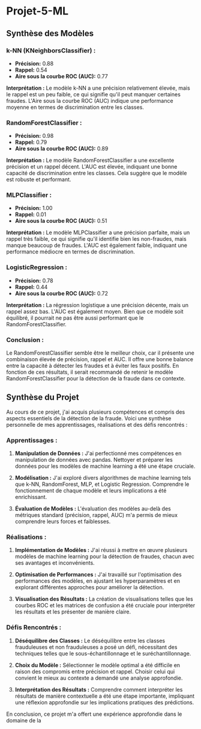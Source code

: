 # Projet-5-ML

## Synthèse des Modèles

### k-NN (KNeighborsClassifier) :
- **Précision:** 0.88
- **Rappel:** 0.54
- **Aire sous la courbe ROC (AUC):** 0.77

**Interprétation :** Le modèle k-NN a une précision relativement élevée, mais le rappel est un peu faible, ce qui signifie qu'il peut manquer certaines fraudes. L'Aire sous la courbe ROC (AUC) indique une performance moyenne en termes de discrimination entre les classes.

### RandomForestClassifier :
- **Précision:** 0.98
- **Rappel:** 0.79
- **Aire sous la courbe ROC (AUC):** 0.89

**Interprétation :** Le modèle RandomForestClassifier a une excellente précision et un rappel décent. L'AUC est élevée, indiquant une bonne capacité de discrimination entre les classes. Cela suggère que le modèle est robuste et performant.

### MLPClassifier :
- **Précision:** 1.00
- **Rappel:** 0.01
- **Aire sous la courbe ROC (AUC):** 0.51

**Interprétation :** Le modèle MLPClassifier a une précision parfaite, mais un rappel très faible, ce qui signifie qu'il identifie bien les non-fraudes, mais manque beaucoup de fraudes. L'AUC est également faible, indiquant une performance médiocre en termes de discrimination.

### LogisticRegression :
- **Précision:** 0.78
- **Rappel:** 0.44
- **Aire sous la courbe ROC (AUC):** 0.72

**Interprétation :** La régression logistique a une précision décente, mais un rappel assez bas. L'AUC est également moyen. Bien que ce modèle soit équilibré, il pourrait ne pas être aussi performant que le RandomForestClassifier.

### Conclusion :
Le RandomForestClassifier semble être le meilleur choix, car il présente une combinaison élevée de précision, rappel et AUC. Il offre une bonne balance entre la capacité à détecter les fraudes et à éviter les faux positifs. En fonction de ces résultats, il serait recommandé de retenir le modèle RandomForestClassifier pour la détection de la fraude dans ce contexte.

## Synthèse du Projet

Au cours de ce projet, j'ai acquis plusieurs compétences et compris des aspects essentiels de la détection de la fraude. Voici une synthèse personnelle de mes apprentissages, réalisations et des défis rencontrés :

### **Apprentissages :**

1. **Manipulation de Données :** J'ai perfectionné mes compétences en manipulation de données avec pandas. Nettoyer et préparer les données pour les modèles de machine learning a été une étape cruciale.

2. **Modélisation :** J'ai exploré divers algorithmes de machine learning tels que k-NN, RandomForest, MLP, et Logistic Regression. Comprendre le fonctionnement de chaque modèle et leurs implications a été enrichissant.

3. **Évaluation de Modèles :** L'évaluation des modèles au-delà des métriques standard (précision, rappel, AUC) m'a permis de mieux comprendre leurs forces et faiblesses.

### **Réalisations :**

1. **Implémentation de Modèles :** J'ai réussi à mettre en œuvre plusieurs modèles de machine learning pour la détection de fraudes, chacun avec ses avantages et inconvénients.

2. **Optimisation de Performances :** J'ai travaillé sur l'optimisation des performances des modèles, en ajustant les hyperparamètres et en explorant différentes approches pour améliorer la détection.

3. **Visualisation des Résultats :** La création de visualisations telles que les courbes ROC et les matrices de confusion a été cruciale pour interpréter les résultats et les présenter de manière claire.

### **Défis Rencontrés :**

1. **Déséquilibre des Classes :** Le déséquilibre entre les classes frauduleuses et non frauduleuses a posé un défi, nécessitant des techniques telles que le sous-échantillonnage et le suréchantillonnage.

2. **Choix du Modèle :** Sélectionner le modèle optimal a été difficile en raison des compromis entre précision et rappel. Choisir celui qui convient le mieux au contexte a demandé une analyse approfondie.

3. **Interprétation des Résultats :** Comprendre comment interpréter les résultats de manière contextuelle a été une étape importante, impliquant une réflexion approfondie sur les implications pratiques des prédictions.

En conclusion, ce projet m'a offert une expérience approfondie dans le domaine de la
